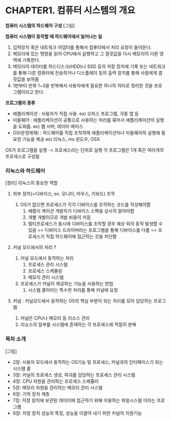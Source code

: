 # CHAPTER1. 컴퓨터 시스템의 개요

**컴퓨터 시스템의 하드웨어 구성**
[그림]

**컴퓨터 시스템이 동작할 때 하드웨어에서 일어나는 일**

1. 입력장치 혹은 네트워크 어댑터를 통해서 컴퓨터에서 처리 요청이 들어온다.
2. 메모리에 있는 명령을 읽어 CPU에서 실행하고 그 결괏값을 다시 메모리의 다른 영역에 기록한다.
3. 메모리의 데이터를 하드디스크(HDD)나 SSD 등의 저장 장치에 기록 또는 네트워크를 통해 다른 컴퓨터에 전송하거나 디스플레이 등의 출력 장치를 통해 사람에게 결괏값을 보여줌
4. 1번부터 반복
   1~3을 반복해서 사용자에게 필요한 하나의 처리로 정리한 것을 프로그램이라고 한다.

**프로그램의 종류**

- 애플리케이션 : 사용자가 직접 사용. ex) 오피스 프로그램, 각종 앱 등
- 미들웨어 : 애플리케이션이 공통으로 사용하는 처리를 묶어서 애플리케이션의 실행을 도와줌. ex) 웹 서버, 데이터 베이스
- OS(운영체제) : 하드웨어를 직접 조작하여 애플리케이션이나 미들웨어의 실행에 필요한 기능을 제공 ex) 리눅스, ms 윈도우, OSX

OS가 프로그램을 실행 -> 프로세스라는 단위로 실행
각 프로그램은 1개 혹은 여러개의 프로세스로 구성됨

### 리눅스와 하드웨어

[정리]
리눅스의 중요한 역할

1. 외부 장치(=디바이스, ex. 모니터, 마우스, 키보드) 조작

   1. OS가 없으면 프로세스가 각각 디바이스를 조작하는 코드를 작성해야함
      1. 애플리 케이션 개발자가 디바이스 스펙을 상사히 알아야함
      2. 개별 개발이므로 개발 비용이 커짐
      3. 멀티프로세스가 동시에 디바이스를 조작할 경우 예상 외의 동작 발생할 수 있음
         => 디바이스 드라이버라는 프로그램을 통해 디바이스를 다룸
         => 프로세스가 직접 하드웨어에 접근하는 것을 차단함

2. 커널 모드에서의 처리 ?

   1. 커널 모드에서 동작하는 처리
      1. 프로세스 관리 시스템
      2. 프로세스 스케쥴링
      3. 메모리 관리 시스템
   2. 프로세스가 커널이 제공하는 기능을 사용하는 방법
      1. 시스템 콜이라는 특수한 처리를 통해 커널에 요청

3. 커널 : 커널모드에서 동작하는 OS의 핵심 부분이 되는 처리를 모아 담당하는 프로그램
   1. 커널은 CPU나 메모리 등 리소스 관리
   2. 리소스의 일부를 시스템에 존재하는 각 프로세스에 적절히 분배

### 목차 소개

[그림]

- 2장: 사용자 모드에서 동작하는 OS기능 및 프로세스, 커널과의 인터페이스가 되는 시스템 콜
- 3장: 커널의 프로세스 생성, 파괴를 담당하는 프로세스 관리 시스템
- 4장: CPU 자원을 관리하는 프로세스 스케쥴러
- 5장: 메모리 자원을 관리하는 메모리 관리 시스템
- 6장: 기억 장치 계층
- 7장: 저장 장치에 보관된 데이터에 접근하기 위해 이용하는 파일시스템 이라는 프로그램
- 8장: 저장 장치 성능의 특징, 성능을 이끌어 내기 위한 커널의 지원기능
